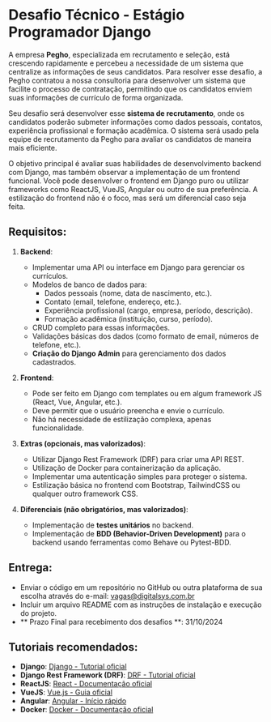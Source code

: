 
# Desafio Técnico - Estágio Programador Django

A empresa **Pegho**, especializada em recrutamento e seleção, está crescendo rapidamente e percebeu a necessidade de um sistema que centralize as informações de seus candidatos. Para resolver esse desafio, a Pegho contratou a nossa consultoria para desenvolver um sistema que facilite o processo de contratação, permitindo que os candidatos enviem suas informações de currículo de forma organizada.

Seu desafio será desenvolver esse **sistema de recrutamento**, onde os candidatos poderão submeter informações como dados pessoais, contatos, experiência profissional e formação acadêmica. O sistema será usado pela equipe de recrutamento da Pegho para avaliar os candidatos de maneira mais eficiente.

O objetivo principal é avaliar suas habilidades de desenvolvimento backend com Django, mas também observar a implementação de um frontend funcional. Você pode desenvolver o frontend em Django puro ou utilizar frameworks como ReactJS, VueJS, Angular ou outro de sua preferência. A estilização do frontend não é o foco, mas será um diferencial caso seja feita.

## Requisitos:
1. **Backend**:
    - Implementar uma API ou interface em Django para gerenciar os currículos.
    - Modelos de banco de dados para:
        - Dados pessoais (nome, data de nascimento, etc.).
        - Contato (email, telefone, endereço, etc.).
        - Experiência profissional (cargo, empresa, período, descrição).
        - Formação acadêmica (instituição, curso, período).
    - CRUD completo para essas informações.
    - Validações básicas dos dados (como formato de email, números de telefone, etc.).
    - **Criação do Django Admin** para gerenciamento dos dados cadastrados.

2. **Frontend**:
    - Pode ser feito em Django com templates ou em algum framework JS (React, Vue, Angular, etc.).
    - Deve permitir que o usuário preencha e envie o currículo.
    - Não há necessidade de estilização complexa, apenas funcionalidade.

3. **Extras (opcionais, mas valorizados)**:
    - Utilizar Django Rest Framework (DRF) para criar uma API REST.
    - Utilização de Docker para containerização da aplicação.
    - Implementar uma autenticação simples para proteger o sistema.
    - Estilização básica no frontend com Bootstrap, TailwindCSS ou qualquer outro framework CSS.

4. **Diferenciais (não obrigatórios, mas valorizados)**:
    - Implementação de **testes unitários** no backend.
    - Implementação de **BDD (Behavior-Driven Development)** para o backend usando ferramentas como Behave ou Pytest-BDD.

## Entrega:
- Enviar o código em um repositório no GitHub ou outra plataforma de sua escolha através do e-mail: vagas@digitalsys.com.br
- Incluir um arquivo README com as instruções de instalação e execução do projeto.
- ** Prazo Final para recebimento dos desafios **: 31/10/2024

## Tutoriais recomendados:
- **Django**: [Django - Tutorial oficial](https://docs.djangoproject.com/en/stable/intro/tutorial01/)
- **Django Rest Framework (DRF)**: [DRF - Tutorial oficial](https://www.django-rest-framework.org/tutorial/quickstart/)
- **ReactJS**: [React - Documentação oficial](https://reactjs.org/tutorial/tutorial.html)
- **VueJS**: [Vue.js - Guia oficial](https://vuejs.org/guide/essentials/application.html)
- **Angular**: [Angular - Início rápido](https://angular.io/start)
- **Docker**: [Docker - Documentação oficial](https://docs.docker.com/get-started/)
